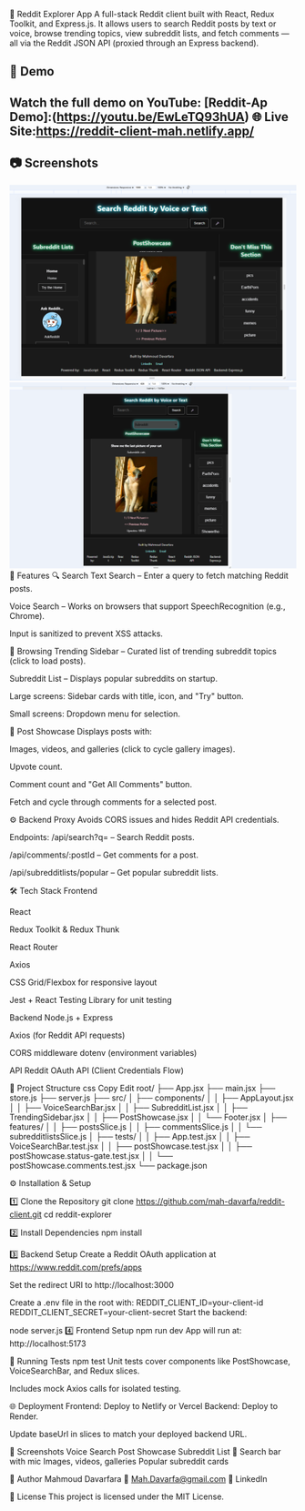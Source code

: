📌 Reddit Explorer App
A full-stack Reddit client built with React, Redux Toolkit, and Express.js.
It allows users to search Reddit posts by text or voice, browse trending topics, view subreddit lists, and fetch comments — all via the Reddit JSON API (proxied through an Express backend).

## 🚀 Demo
Watch the full demo on YouTube: [Reddit-Ap  Demo]:(https://youtu.be/EwLeTQ93hUA)
🌐 Live Site:https://reddit-client-mah.netlify.app/
--------

## 📷 Screenshots
![Screenshot 1](./src/assets/screenshots/1.png)
![Screenshot 1](./src/assets/screenshots/2.png)
🚀 Features
🔍 Search
Text Search – Enter a query to fetch matching Reddit posts.

Voice Search – Works on browsers that support SpeechRecognition (e.g., Chrome).

Input is sanitized to prevent XSS attacks.

📂 Browsing
Trending Sidebar – Curated list of trending subreddit topics (click to load posts).

Subreddit List – Displays popular subreddits on startup.

Large screens: Sidebar cards with title, icon, and "Try" button.

Small screens: Dropdown menu for selection.

📰 Post Showcase
Displays posts with:

Images, videos, and galleries (click to cycle gallery images).

Upvote count.

Comment count and "Get All Comments" button.

Fetch and cycle through comments for a selected post.

⚙ Backend Proxy
Avoids CORS issues and hides Reddit API credentials.

Endpoints:
/api/search?q=<query> – Search Reddit posts.

/api/comments/:postId – Get comments for a post.

/api/subredditlists/popular – Get popular subreddit lists.

🛠 Tech Stack
Frontend

React

Redux Toolkit & Redux Thunk

React Router

Axios

CSS Grid/Flexbox for responsive layout

Jest + React Testing Library for unit testing

Backend
Node.js + Express

Axios (for Reddit API requests)

CORS middleware
dotenv (environment variables)

API
Reddit OAuth API (Client Credentials Flow)

📂 Project Structure
css
Copy
Edit
root/
├── App.jsx
├── main.jsx
├── store.js
├── server.js
├── src/
│   ├── components/
│   │   ├── AppLayout.jsx
│   │   ├── VoiceSearchBar.jsx
│   │   ├── SubredditList.jsx
│   │   ├── TrendingSidebar.jsx
│   │   ├── PostShowcase.jsx
│   │   └── Footer.jsx
│   ├── features/
│   │   ├── postsSlice.js
│   │   ├── commentsSlice.js
│   │   └── subredditlistsSlice.js
│   ├── tests/
│   │   ├── App.test.jsx
│   │   ├── VoiceSearchBar.test.jsx
│   │   ├── postShowcase.test.jsx
│   │   ├── postShowcase.status-gate.test.jsx
│   │   └── postShowcase.comments.test.jsx
└── package.json

⚙ Installation & Setup

1️⃣ Clone the Repository
git clone https://github.com/mah-davarfa/reddit-client.git
cd reddit-explorer

2️⃣ Install Dependencies
npm install

3️⃣ Backend Setup
Create a Reddit OAuth application at https://www.reddit.com/prefs/apps

Set the redirect URI to http://localhost:3000

Create a .env file in the root with:
REDDIT_CLIENT_ID=your-client-id
REDDIT_CLIENT_SECRET=your-client-secret
Start the backend:


node server.js
4️⃣ Frontend Setup
npm run dev
App will run at: http://localhost:5173

🧪 Running Tests
npm test
Unit tests cover components like PostShowcase, VoiceSearchBar, and Redux slices.

Includes mock Axios calls for isolated testing.

🌐 Deployment
Frontend: Deploy to Netlify or Vercel
Backend: Deploy to Render.

Update baseUrl in slices to match your deployed backend URL.

📸 Screenshots
Voice Search	Post Showcase	Subreddit List
🎤 Search bar with mic	Images, videos, galleries	Popular subreddit cards

👤 Author
Mahmoud Davarfara
📧 Mah.Davarfa@gmail.com
🔗 LinkedIn

📜 License
This project is licensed under the MIT License.